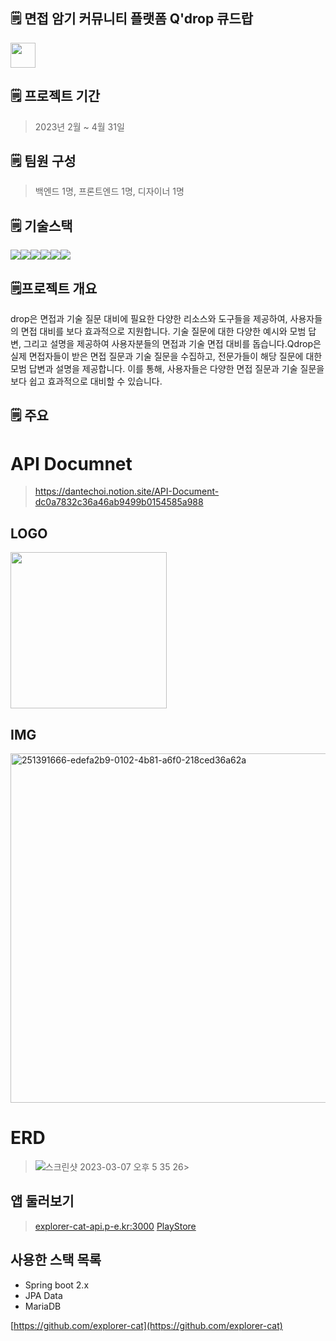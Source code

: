 
## 🗒 면접 암기 커뮤니티 플랫폼 Q'drop 큐드랍
<img src = "https://user-images.githubusercontent.com/55500077/235608952-8e8085e8-b21b-47d4-9a95-5c9d3757b584.png" style = "width:40px; height:40px; margin-right:12px"> 

## 🗒 프로젝트 기간 
> 2023년 2월 ~ 4월 31일 

## 🗒 팀원 구성 
> 백엔드 1명, 프론트엔드 1명, 디자이너 1명

## 🗒 기술스택
<img src="https://img.shields.io/badge/JAVA-007396?style=for-the-badge&logo=java&logoColor=white" width:240px><img src="https://img.shields.io/badge/Spring-6DB33F?style=for-the-badge&logo=Spring&logoColor=white"><img src="https://img.shields.io/badge/mariaDB-003545?style=for-the-badge&logo=mariaDB&logoColor=white"><img src="https://img.shields.io/badge/react-61DAFB?style=for-the-badge&logo=react&logoColor=black"><img src="https://img.shields.io/badge/aws-232F3E?style=for-the-badge&logo=aws&logoColor=white"><img src="https://img.shields.io/badge/apache tomcat-F8DC75?style=for-the-badge&logo=apachetomcat&logoColor=white">

## 🗒프로젝트 개요
drop은 면접과 기술 질문 대비에 필요한 다양한 리소스와 도구들을 제공하여, 사용자들의 면접 대비를 보다 효과적으로 지원합니다. 기술 질문에 대한 다양한 예시와 모범 답변, 그리고 설명을 제공하여 사용자분들의 면접과 기술 면접 대비를 돕습니다.Qdrop은 실제 면접자들이 받은 면접 질문과 기술 질문을 수집하고, 전문가들이 해당 질문에 대한 모범 답변과 설명을 제공합니다. 이를 통해, 사용자들은 다양한 면접 질문과 기술 질문을 보다 쉽고 효과적으로 대비할 수 있습니다. 

## 🗒 주요
# API Documnet
> https://dantechoi.notion.site/API-Document-dc0a7832c36a46ab9499b0154585a988

## LOGO
<img src = "https://user-images.githubusercontent.com/55500077/235608952-8e8085e8-b21b-47d4-9a95-5c9d3757b584.png" style = "width:250px; height:250px; margin-right:4px">

## IMG
<img width="559" alt="251391666-edefa2b9-0102-4b81-a6f0-218ced36a62a" src="https://github.com/explorer-cat/sungwoo-study-app-spring-backend/assets/55500077/5059d9cb-4584-4218-802b-d7333b9f6f47">


# ERD
> ![스크린샷 2023-03-07 오후 5 35 26](https://user-images.githubusercontent.com/55500077/223367907-0a5e057f-0fbf-4a87-9818-7cf1fa70ab0b.png)>


## 앱 둘러보기
> <a href="explorer-cat-api.p-e.kr:3000">explorer-cat-api.p-e.kr:3000</a>
> <a href="https://play.google.com/store/apps/details?id=com.gichan.footballScore">PlayStore</a>

## 사용한 스택 목록
- Spring boot 2.x
- JPA Data
- MariaDB



[https://github.com/explorer-cat](https://github.com/explorer-cat)

